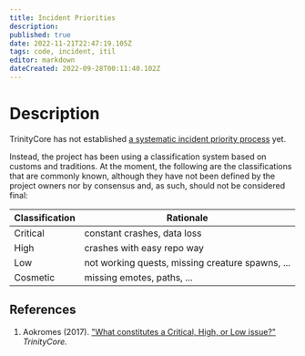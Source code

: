 ```yaml
---
title: Incident Priorities
description: 
published: true
date: 2022-11-21T22:47:19.105Z
tags: code, incident, itil
editor: markdown
dateCreated: 2022-09-28T00:11:40.102Z
---
```


# Description
TrinityCore has not established [a systematic incident priority process](https://wiki.en.it-processmaps.com/index.php/Checklist_Incident_Priority) yet. 

Instead, the project has been using a classification system based on customs and traditions. 
At the moment, the following are the classifications that are commonly known, although they have not been defined by the project owners nor by consensus and, as such, should not be considered final:

| Classification | Rationale |
| --- | --- |
| Critical | constant crashes, data loss |
| High | crashes with easy repo way |
| Low | not working quests, missing creature spawns, ... |
| Cosmetic | missing emotes, paths, ... |

## References

1. Aokromes (2017). ["What constitutes a Critical, High, or Low issue?"](https://community.trinitycore.org/topic/13786-what-constitutes-a-critical-high-or-low-issue/) *TrinityCore.*
